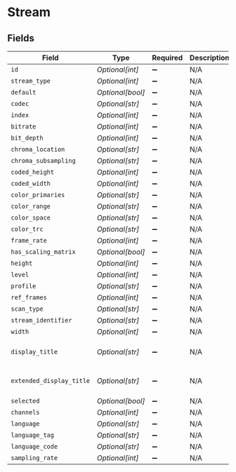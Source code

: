 # Stream


## Fields

| Field                    | Type                     | Required                 | Description              | Example                  |
| ------------------------ | ------------------------ | ------------------------ | ------------------------ | ------------------------ |
| `id`                     | *Optional[int]*          | :heavy_minus_sign:       | N/A                      | 29                       |
| `stream_type`            | *Optional[int]*          | :heavy_minus_sign:       | N/A                      | 2                        |
| `default`                | *Optional[bool]*         | :heavy_minus_sign:       | N/A                      | true                     |
| `codec`                  | *Optional[str]*          | :heavy_minus_sign:       | N/A                      | aac                      |
| `index`                  | *Optional[int]*          | :heavy_minus_sign:       | N/A                      | 0                        |
| `bitrate`                | *Optional[int]*          | :heavy_minus_sign:       | N/A                      | 128                      |
| `bit_depth`              | *Optional[int]*          | :heavy_minus_sign:       | N/A                      | 8                        |
| `chroma_location`        | *Optional[str]*          | :heavy_minus_sign:       | N/A                      | left                     |
| `chroma_subsampling`     | *Optional[str]*          | :heavy_minus_sign:       | N/A                      | 14520                    |
| `coded_height`           | *Optional[int]*          | :heavy_minus_sign:       | N/A                      | 816                      |
| `coded_width`            | *Optional[int]*          | :heavy_minus_sign:       | N/A                      | 1920                     |
| `color_primaries`        | *Optional[str]*          | :heavy_minus_sign:       | N/A                      | bt709                    |
| `color_range`            | *Optional[str]*          | :heavy_minus_sign:       | N/A                      | tv                       |
| `color_space`            | *Optional[str]*          | :heavy_minus_sign:       | N/A                      | bt709                    |
| `color_trc`              | *Optional[str]*          | :heavy_minus_sign:       | N/A                      | bt709                    |
| `frame_rate`             | *Optional[int]*          | :heavy_minus_sign:       | N/A                      | 24                       |
| `has_scaling_matrix`     | *Optional[bool]*         | :heavy_minus_sign:       | N/A                      | false                    |
| `height`                 | *Optional[int]*          | :heavy_minus_sign:       | N/A                      | 814                      |
| `level`                  | *Optional[int]*          | :heavy_minus_sign:       | N/A                      | 40                       |
| `profile`                | *Optional[str]*          | :heavy_minus_sign:       | N/A                      | lc                       |
| `ref_frames`             | *Optional[int]*          | :heavy_minus_sign:       | N/A                      | 4                        |
| `scan_type`              | *Optional[str]*          | :heavy_minus_sign:       | N/A                      | progressive              |
| `stream_identifier`      | *Optional[str]*          | :heavy_minus_sign:       | N/A                      | 1                        |
| `width`                  | *Optional[int]*          | :heavy_minus_sign:       | N/A                      | 1920                     |
| `display_title`          | *Optional[str]*          | :heavy_minus_sign:       | N/A                      | English (AAC Stereo)     |
| `extended_display_title` | *Optional[str]*          | :heavy_minus_sign:       | N/A                      | English (AAC Stereo)     |
| `selected`               | *Optional[bool]*         | :heavy_minus_sign:       | N/A                      | true                     |
| `channels`               | *Optional[int]*          | :heavy_minus_sign:       | N/A                      | 2                        |
| `language`               | *Optional[str]*          | :heavy_minus_sign:       | N/A                      | English                  |
| `language_tag`           | *Optional[str]*          | :heavy_minus_sign:       | N/A                      | en                       |
| `language_code`          | *Optional[str]*          | :heavy_minus_sign:       | N/A                      | eng                      |
| `sampling_rate`          | *Optional[int]*          | :heavy_minus_sign:       | N/A                      | 44100                    |